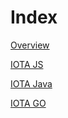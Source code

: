 # Index

[Overview](overview.md)

[IOTA JS](root://iota-js/0.1/README.md)

[IOTA Java](root://iota-java/0.1/README.md)

[IOTA GO](root://iota-go/0.1/README.md)
